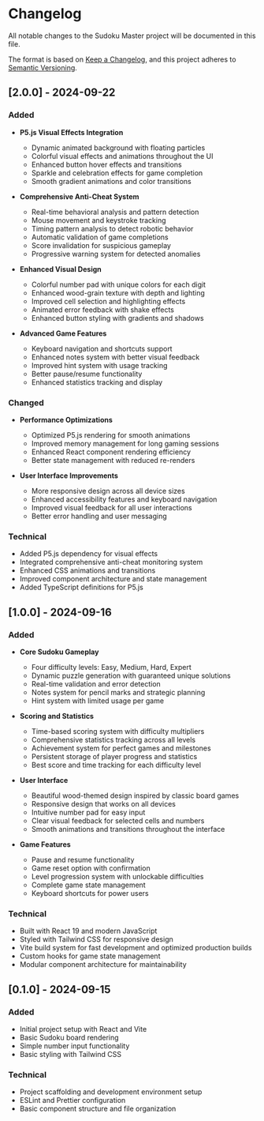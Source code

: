 # Changelog

All notable changes to the Sudoku Master project will be documented in this file.

The format is based on [Keep a Changelog](https://keepachangelog.com/en/1.0.0/),
and this project adheres to [Semantic Versioning](https://semver.org/spec/v2.0.0.html).

## [2.0.0] - 2024-09-22

### Added
- **P5.js Visual Effects Integration**
  - Dynamic animated background with floating particles
  - Colorful visual effects and animations throughout the UI
  - Enhanced button hover effects and transitions
  - Sparkle and celebration effects for game completion
  - Smooth gradient animations and color transitions

- **Comprehensive Anti-Cheat System**
  - Real-time behavioral analysis and pattern detection
  - Mouse movement and keystroke tracking
  - Timing pattern analysis to detect robotic behavior
  - Automatic validation of game completions
  - Score invalidation for suspicious gameplay
  - Progressive warning system for detected anomalies

- **Enhanced Visual Design**
  - Colorful number pad with unique colors for each digit
  - Enhanced wood-grain texture with depth and lighting
  - Improved cell selection and highlighting effects
  - Animated error feedback with shake effects
  - Enhanced button styling with gradients and shadows

- **Advanced Game Features**
  - Keyboard navigation and shortcuts support
  - Enhanced notes system with better visual feedback
  - Improved hint system with usage tracking
  - Better pause/resume functionality
  - Enhanced statistics tracking and display

### Changed
- **Performance Optimizations**
  - Optimized P5.js rendering for smooth animations
  - Improved memory management for long gaming sessions
  - Enhanced React component rendering efficiency
  - Better state management with reduced re-renders

- **User Interface Improvements**
  - More responsive design across all device sizes
  - Enhanced accessibility features and keyboard navigation
  - Improved visual feedback for all user interactions
  - Better error handling and user messaging

### Technical
- Added P5.js dependency for visual effects
- Integrated comprehensive anti-cheat monitoring system
- Enhanced CSS animations and transitions
- Improved component architecture and state management
- Added TypeScript definitions for P5.js

## [1.0.0] - 2024-09-16

### Added
- **Core Sudoku Gameplay**
  - Four difficulty levels: Easy, Medium, Hard, Expert
  - Dynamic puzzle generation with guaranteed unique solutions
  - Real-time validation and error detection
  - Notes system for pencil marks and strategic planning
  - Hint system with limited usage per game

- **Scoring and Statistics**
  - Time-based scoring system with difficulty multipliers
  - Comprehensive statistics tracking across all levels
  - Achievement system for perfect games and milestones
  - Persistent storage of player progress and statistics
  - Best score and time tracking for each difficulty level

- **User Interface**
  - Beautiful wood-themed design inspired by classic board games
  - Responsive design that works on all devices
  - Intuitive number pad for easy input
  - Clear visual feedback for selected cells and numbers
  - Smooth animations and transitions throughout the interface

- **Game Features**
  - Pause and resume functionality
  - Game reset option with confirmation
  - Level progression system with unlockable difficulties
  - Complete game state management
  - Keyboard shortcuts for power users

### Technical
- Built with React 19 and modern JavaScript
- Styled with Tailwind CSS for responsive design
- Vite build system for fast development and optimized production builds
- Custom hooks for game state management
- Modular component architecture for maintainability

## [0.1.0] - 2024-09-15

### Added
- Initial project setup with React and Vite
- Basic Sudoku board rendering
- Simple number input functionality
- Basic styling with Tailwind CSS

### Technical
- Project scaffolding and development environment setup
- ESLint and Prettier configuration
- Basic component structure and file organization

